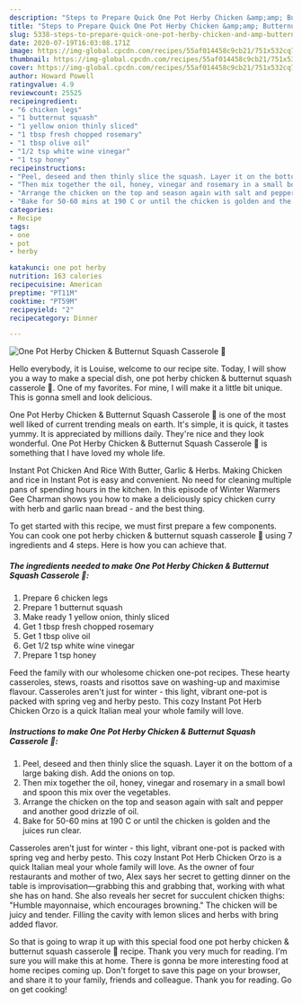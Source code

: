 ```yaml
---
description: "Steps to Prepare Quick One Pot Herby Chicken &amp;amp; Butternut Squash Casserole 🧡"
title: "Steps to Prepare Quick One Pot Herby Chicken &amp;amp; Butternut Squash Casserole 🧡"
slug: 5338-steps-to-prepare-quick-one-pot-herby-chicken-and-amp-butternut-squash-casserole
date: 2020-07-19T16:03:08.171Z
image: https://img-global.cpcdn.com/recipes/55af014458c9cb21/751x532cq70/one-pot-herby-chicken-butternut-squash-casserole-🧡-recipe-main-photo.jpg
thumbnail: https://img-global.cpcdn.com/recipes/55af014458c9cb21/751x532cq70/one-pot-herby-chicken-butternut-squash-casserole-🧡-recipe-main-photo.jpg
cover: https://img-global.cpcdn.com/recipes/55af014458c9cb21/751x532cq70/one-pot-herby-chicken-butternut-squash-casserole-🧡-recipe-main-photo.jpg
author: Howard Powell
ratingvalue: 4.9
reviewcount: 25525
recipeingredient:
- "6 chicken legs"
- "1 butternut squash"
- "1 yellow onion thinly sliced"
- "1 tbsp fresh chopped rosemary"
- "1 tbsp olive oil"
- "1/2 tsp white wine vinegar"
- "1 tsp honey"
recipeinstructions:
- "Peel, deseed and then thinly slice the squash. Layer it on the bottom of a large baking dish. Add the onions on top."
- "Then mix together the oil, honey, vinegar and rosemary in a small bowl and spoon this mix over the vegetables."
- "Arrange the chicken on the top and season again with salt and pepper and another good drizzle of oil."
- "Bake for 50-60 mins at 190 C or until the chicken is golden and the juices run clear."
categories:
- Recipe
tags:
- one
- pot
- herby

katakunci: one pot herby 
nutrition: 163 calories
recipecuisine: American
preptime: "PT11M"
cooktime: "PT59M"
recipeyield: "2"
recipecategory: Dinner

---
```



![One Pot Herby Chicken &amp; Butternut Squash Casserole 🧡](https://img-global.cpcdn.com/recipes/55af014458c9cb21/751x532cq70/one-pot-herby-chicken-butternut-squash-casserole-🧡-recipe-main-photo.jpg)

Hello everybody, it is Louise, welcome to our recipe site. Today, I will show you a way to make a special dish, one pot herby chicken &amp; butternut squash casserole 🧡. One of my favorites. For mine, I will make it a little bit unique. This is gonna smell and look delicious.

One Pot Herby Chicken &amp; Butternut Squash Casserole 🧡 is one of the most well liked of current trending meals on earth. It's simple, it is quick, it tastes yummy. It is appreciated by millions daily. They're nice and they look wonderful. One Pot Herby Chicken &amp; Butternut Squash Casserole 🧡 is something that I have loved my whole life.

Instant Pot Chicken And Rice With Butter, Garlic &amp; Herbs. Making Chicken and rice in Instant Pot is easy and convenient. No need for cleaning multiple pans of spending hours in the kitchen. In this episode of Winter Warmers Gee Charman shows you how to make a deliciously spicy chicken curry with herb and garlic naan bread - and the best thing.


To get started with this recipe, we must first prepare a few components. You can cook one pot herby chicken &amp; butternut squash casserole 🧡 using 7 ingredients and 4 steps. Here is how you can achieve that.

<!--inarticleads1-->

##### The ingredients needed to make One Pot Herby Chicken &amp; Butternut Squash Casserole 🧡:

1. Prepare 6 chicken legs
1. Prepare 1 butternut squash
1. Make ready 1 yellow onion, thinly sliced
1. Get 1 tbsp fresh chopped rosemary
1. Get 1 tbsp olive oil
1. Get 1/2 tsp white wine vinegar
1. Prepare 1 tsp honey


Feed the family with our wholesome chicken one-pot recipes. These hearty casseroles, stews, roasts and risottos save on washing-up and maximise flavour. Casseroles aren&#39;t just for winter - this light, vibrant one-pot is packed with spring veg and herby pesto. This cozy Instant Pot Herb Chicken Orzo is a quick Italian meal your whole family will love. 

<!--inarticleads2-->

##### Instructions to make One Pot Herby Chicken &amp; Butternut Squash Casserole 🧡:

1. Peel, deseed and then thinly slice the squash. Layer it on the bottom of a large baking dish. Add the onions on top.
1. Then mix together the oil, honey, vinegar and rosemary in a small bowl and spoon this mix over the vegetables.
1. Arrange the chicken on the top and season again with salt and pepper and another good drizzle of oil.
1. Bake for 50-60 mins at 190 C or until the chicken is golden and the juices run clear.


Casseroles aren&#39;t just for winter - this light, vibrant one-pot is packed with spring veg and herby pesto. This cozy Instant Pot Herb Chicken Orzo is a quick Italian meal your whole family will love. As the owner of four restaurants and mother of two, Alex says her secret to getting dinner on the table is improvisation—grabbing this and grabbing that, working with what she has on hand. She also reveals her secret for succulent chicken thighs: &#34;Humble mayonnaise, which encourages browning.&#34; The chicken will be juicy and tender. Filling the cavity with lemon slices and herbs with bring added flavor. 

So that is going to wrap it up with this special food one pot herby chicken &amp; butternut squash casserole 🧡 recipe. Thank you very much for reading. I'm sure you will make this at home. There is gonna be more interesting food at home recipes coming up. Don't forget to save this page on your browser, and share it to your family, friends and colleague. Thank you for reading. Go on get cooking!
